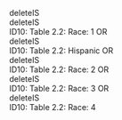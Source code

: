 
deleteIS	
deleteIS	
ID10: Table 2.2: Race: 1
OR	
deleteIS	
ID10: Table 2.2: Hispanic
OR	
deleteIS	
ID10: Table 2.2: Race: 2
OR	
deleteIS	
ID10: Table 2.2: Race: 3
OR	
deleteIS	
ID10: Table 2.2: Race: 4
